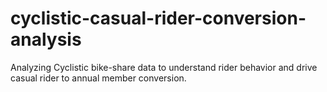 # cyclistic-casual-rider-conversion-analysis
Analyzing Cyclistic bike-share data to understand rider behavior and drive casual rider to annual member conversion.
